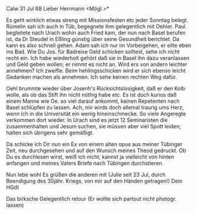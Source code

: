  Calw 31 Jul 68
Lieber Herrmann <Mögl.>*

Es geht wirklich etwas streng mit Missionsfesten etc jeder Sonntag belegt. Rümelin sah ich auch in Tüb, begegnete ihm gelegentlich mit Oehler. Paul begleitete nach Urach wohin auch Fried kam, der nun nach Basel berufen ist, da Dr Steudel in Eßling günstig über seine Gesundheit berichtet. Da kann es also schnell gehen. Adam sah ich nur im Vorbeigehen, er eilte eben ins Bad. 
Wie Du Jos. für Badreise Geld schicken solltest, sehe ich nicht recht ein. Ich habe wiederholt gehört daß sie in Basel ihn dazu veranlassen und Geld geben wollen; er nimmt es nicht an. Wird ers von andern leichter annehmen? Ich zweifle. Beim hehlingsschicken wird er sich ebenso leicht Gedanken machen als annehmen. Ich sehe keinen rechten Weg dafür.

Oehl brummte wieder über Josenh's Rücksichtslosigkeit, daß er den Kolb wolle, als ob das Stift ihn nicht nöthig habe etc. Es ist doch kurios daß einem Manne wie Oe. so viel darauf ankommt, keinen Repetenten nach Basel schlüpfen zu lassen. Ach, mir wirds doch allemal traurig ums Herz, wenn ich in die Universität ein wenig hineinschmecke. So viele Angeregte verkommen dort wieder. In Urach sind es jetzt 12 Seminaristen die zusammenhalten und Jesum suchen, sie müssen aber viel Spott leiden; halten sich übrigens sehr gemäßigt.

Da schicke ich Dir nun ein Ex von einem alten opus aus meiner Tübinger Zeit, neu durchgesehen und auf den Wunsch meines Theod gedruckt. Ob Du es durchlesen wirst, weiß ich nicht; kannst ja vielleicht von hinten anfangen und meines Vaters Briefe nach Tübingen durchstieren.

Nun lebe wohl Es grüßen die anderen mit (Julie seit 23 Jul, durch Beendigung des 30jähr. Kriegs, von mir auf den Händen getragen!)
 Dein HGdt

Das birksche Gelegentlich retour (Er wollte sich partout nicht photogr. lassen)
